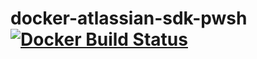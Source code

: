 # docker-atlassian-sdk-pwsh [![Docker Build Status](https://img.shields.io/docker/build/stellarity/atlassian-sdk-pwsh.svg)](https://hub.docker.com/r/stellarity/atlassian-sdk-pwsh)

